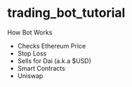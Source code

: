 # trading_bot_tutorial

How Bot Works
- Checks Ethereum Price
- Stop Loss
- Sells for Dai (a.k.a $USD)
- Smart Contracts
- Uniswap
